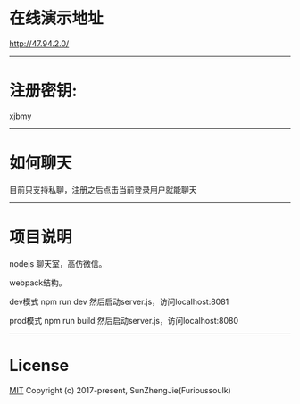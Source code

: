 # 在线演示地址
http://47.94.2.0/
***
# 注册密钥:
xjbmy
***
# 如何聊天
目前只支持私聊，注册之后点击当前登录用户就能聊天
***
# 项目说明
nodejs 聊天室，高仿微信。  

webpack结构。  

dev模式 npm run dev 然后启动server.js，访问localhost:8081  

prod模式 npm run build 然后启动server.js，访问localhost:8080  

***
# License
[MIT](https://opensource.org/licenses/MIT)
Copyright (c) 2017-present,  SunZhengJie(Furioussoulk)


